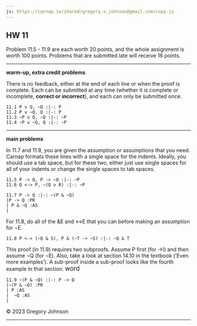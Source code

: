 ```yaml
---
js: https://carnap.io/shared/gregory.s.johnson@gmail.com/copy.js
--- 
```


## HW 11

Problem 11.5 - 11.9 are each worth 20 points, and the whole assignment is worth 100 points. Problems that are submitted late will receive 16 points.

---

**warm-up, extra credit problems**

There is no feedback, either at the end of each line or when the proof is complete. Each can be submitted at any time (whether it is complete or incomplete, **correct or incorrect**), and each can only be submitted once.

~~~{.ProofChecker .JohnsonSL options="fonts tabindent render exam" guides="fitch" feedback="none" points="1" late-credit="1"}
11.1 P v Q, ~Q :|-: P
11.2 P v ~Q, Q :|-: P
11.3 ~P v Q, ~Q :|-: ~P
11.4 ~P v ~Q, Q :|-: ~P
~~~

---

**main problems**

In 11.7 and 11.9, you are given the assumption or assumptions that you need. Carnap formats these lines with a single space for the indents. Ideally, you should use a tab space, but for these two, either just use single spaces for all of your indents or change the single spaces to tab spaces.

~~~{.ProofChecker .JohnsonSL options="fonts tabindent" guides="fitch" points="20" late-credit="16"}
11.5 P -> Q, P -> ~Q :|-: ~P
11.6 Q <-> P, ~(Q v R) :|-: ~P 
~~~

~~~{.ProofChecker .JohnsonSL options="fonts tabindent" guides="fitch" points="20" late-credit="16"}
11.7 P -> Q :|-: ~(P & ~Q)
|P -> Q :PR
| P & ~Q :AS
| 
~~~

For 11.8, do all of the &E and &LeftRightArrow;E that you can before making an assumption for &not;E.

~~~{.ProofChecker .JohnsonSL options="fonts tabindent render" guides="fitch" points="20" late-credit="16"}
11.8 P <-> (~Q & S), P & (~T -> ~S) :|-: ~Q & T 
~~~

This proof (in 11.9) requires two subproofs. Assume P first (for &rarr;I) and then assume &not;Q (for &not;E). Also, take a look at section 14.10 in the textbook (&lsquo;Even more examples&rsquo;). A sub-proof inside a sub-proof looks like the fourth example in that section. <span style="font-size:larger;">word</span>

~~~{.ProofChecker .JohnsonSL options="fonts tabindent render" guides="fitch" points="20" late-credit="16"}
11.9 ~(P & ~Q) :|-: P -> Q 
|~(P & ~Q) :PR
| P :AS
|  ~Q :AS
|  
~~~

&copy; 2023 Gregory Johnson 
 
---